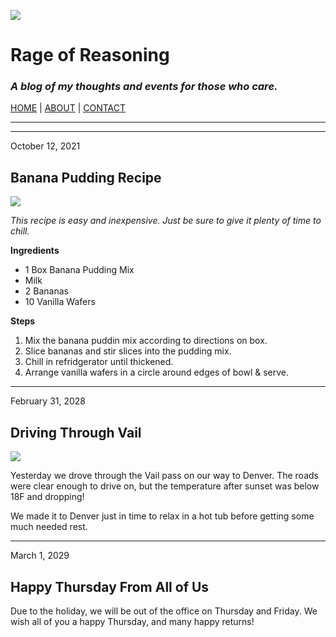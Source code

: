 ![](http://i58.tinypic.com/2u434t5.jpg)
# Rage of Reasoning
### *A blog of my thoughts and events for those who care.*
[HOME](https://www.google.com) | [ABOUT](https://www.google.com) | [CONTACT](https://www.google.com)

---
---

October 12, 2021
## Banana Pudding Recipe
![](http://i43.tinypic.com/4ktkb7.jpg)

*This recipe is easy and inexpensive. Just be sure to give it plenty of time to chill.*

**Ingredients**
* 1 Box Banana Pudding Mix
* Milk
* 2 Bananas
* 10 Vanilla Wafers

**Steps**
1. Mix the banana puddin mix according to directions on box.
2. Slice bananas and stir slices into the pudding mix.
3. Chill in refridgerator until thickened.
4. Arrange vanilla wafers in a circle around edges of bowl & serve.

---

February 31, 2028
## Driving Through Vail
![](http://i46.tinypic.com/2dbnsxw.jpg)

Yesterday we drove through the Vail pass on our way to Denver. The roads were clear enough to drive on, but the temperature after sunset was below 18F and dropping!

We made it to Denver just in time to relax in a hot tub before getting some much needed rest.

---

March 1, 2029
## Happy Thursday From All of Us
Due to the holiday, we will be out of the office on Thursday and Friday. We wish all of you a happy Thursday, and many happy returns!
